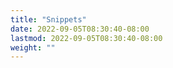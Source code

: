 ```yaml
---
title: "Snippets"
date: 2022-09-05T08:30:40-08:00
lastmod: 2022-09-05T08:30:40-08:00
weight: ""
---
```


